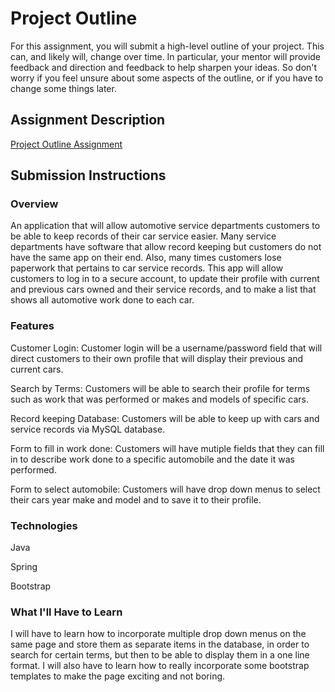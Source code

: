 # Project Outline
For this assignment, you will submit a high-level outline of your project. This can, and likely will, change over time. In particular, your mentor will provide feedback and direction and feedback to help sharpen your ideas. So don't worry if you feel unsure about some aspects of the outline, or if you have to change some things later.

## Assignment Description
[Project Outline Assignment](https://education.launchcode.org/liftoff/assignments/project-outline/)

## Submission Instructions

### Overview
An application that will allow automotive service departments customers to be able to keep records of their car service easier. Many service departments have software that allow record keeping but customers do not have the same app on their end. Also, many times customers lose paperwork that pertains to car service records. This app will allow customers to log in to a secure account, to update their profile with current and previous cars owned and their service records, and to make a list that shows all automotive work done to each car.

### Features

Customer Login: Customer login will be a username/password field that will direct customers to their own profile that will display their previous and current cars.

Search by Terms: Customers will be able to search their profile for terms such as work that was performed or makes and models of specific cars.

Record keeping Database: Customers will be able to keep up with cars and service records via MySQL database.

Form to fill in work done: Customers will have mutiple fields that they can fill in to describe work done to a specific automobile and the date it was performed.

Form to select automobile: Customers will have drop down menus to select their cars year make and model and to save it to their profile.

### Technologies
Java

Spring

Bootstrap


### What I'll Have to Learn
I will have to learn how to incorporate multiple drop down menus on the same page and store them as separate items in the database, in order to search for certain terms, but then to be able to display them in a one line format. I will also have to learn how to really incorporate some bootstrap templates to make the page exciting and not boring. 
